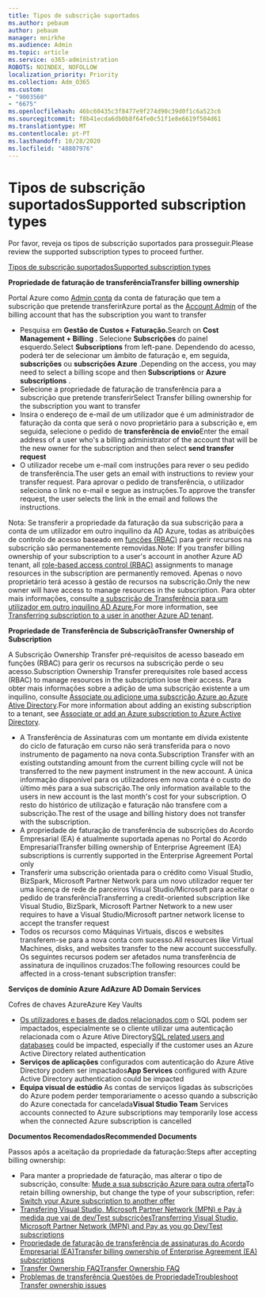 ```yaml
---
title: Tipos de subscrição suportados
ms.author: pebaum
author: pebaum
manager: mnirkhe
ms.audience: Admin
ms.topic: article
ms.service: o365-administration
ROBOTS: NOINDEX, NOFOLLOW
localization_priority: Priority
ms.collection: Adm_O365
ms.custom:
- "9003560"
- "6675"
ms.openlocfilehash: 46bc60435c3f8477e9f274d90c39d0f1c6a523c6
ms.sourcegitcommit: f8b41ecda6db0b8f64fe0c51f1e8e6619f504d61
ms.translationtype: MT
ms.contentlocale: pt-PT
ms.lasthandoff: 10/28/2020
ms.locfileid: "48807976"
---
```

# <a name="supported-subscription-types"></a><span data-ttu-id="6c9a6-102">Tipos de subscrição suportados</span><span class="sxs-lookup"><span data-stu-id="6c9a6-102">Supported subscription types</span></span>

<span data-ttu-id="6c9a6-103">Por favor, reveja os tipos de subscrição suportados para prosseguir.</span><span class="sxs-lookup"><span data-stu-id="6c9a6-103">Please review the supported subscription types to proceed further.</span></span>

[<span data-ttu-id="6c9a6-104">Tipos de subscrição suportados</span><span class="sxs-lookup"><span data-stu-id="6c9a6-104">Supported subscription types</span></span>](https://docs.microsoft.com/azure/billing/billing-subscription-transfer?WT.mc_id=Portal-Microsoft_Azure_Support#supported-subscription-types)

<span data-ttu-id="6c9a6-105">**Propriedade de faturação de transferência**</span><span class="sxs-lookup"><span data-stu-id="6c9a6-105">**Transfer billing ownership**</span></span>

<span data-ttu-id="6c9a6-106">Portal Azure como [Admin conta](https://ms.portal.azure.com/) da conta de faturação que tem a subscrição que pretende transferir</span><span class="sxs-lookup"><span data-stu-id="6c9a6-106">Azure portal as the [Account Admin](https://ms.portal.azure.com/) of the billing account that has the subscription you want to transfer</span></span>

- <span data-ttu-id="6c9a6-107">Pesquisa em **Gestão de Custos + Faturação.**</span><span class="sxs-lookup"><span data-stu-id="6c9a6-107">Search on **Cost Management + Billing** .</span></span> <span data-ttu-id="6c9a6-108">Selecione **Subscrições** do painel esquerdo.</span><span class="sxs-lookup"><span data-stu-id="6c9a6-108">Select **Subscriptions** from left-pane.</span></span> <span data-ttu-id="6c9a6-109">Dependendo do acesso, poderá ter de selecionar um âmbito de faturação e, em seguida, **subscrições** ou **subscrições Azure** .</span><span class="sxs-lookup"><span data-stu-id="6c9a6-109">Depending on the access, you may need to select a billing scope and then **Subscriptions** or **Azure subscriptions** .</span></span>
- <span data-ttu-id="6c9a6-110">Selecione a propriedade de faturação de transferência para a subscrição que pretende transferir</span><span class="sxs-lookup"><span data-stu-id="6c9a6-110">Select Transfer billing ownership for the subscription you want to transfer</span></span>
- <span data-ttu-id="6c9a6-111">Insira o endereço de e-mail de um utilizador que é um administrador de faturação da conta que será o novo proprietário para a subscrição e, em seguida, selecione o pedido de **transferência de envio**</span><span class="sxs-lookup"><span data-stu-id="6c9a6-111">Enter the email address of a user who's a billing administrator of the account that will be the new owner for the subscription and then select **send transfer request**</span></span>
- <span data-ttu-id="6c9a6-112">O utilizador recebe um e-mail com instruções para rever o seu pedido de transferência.</span><span class="sxs-lookup"><span data-stu-id="6c9a6-112">The user gets an email with instructions to review your transfer request.</span></span> <span data-ttu-id="6c9a6-113">Para aprovar o pedido de transferência, o utilizador seleciona o link no e-mail e segue as instruções.</span><span class="sxs-lookup"><span data-stu-id="6c9a6-113">To approve the transfer request, the user selects the link in the email and follows the instructions.</span></span>

<span data-ttu-id="6c9a6-114">Nota: Se transferir a propriedade da faturação da sua subscrição para a conta de um utilizador em outro inquilino da AD Azure, todas as atribuições de controlo de acesso baseado em [funções (RBAC)](https://docs.microsoft.com/azure/role-based-access-control/overview?WT.mc_id=Portal-Microsoft_Azure_Support) para gerir recursos na subscrição são permanentemente removidas.</span><span class="sxs-lookup"><span data-stu-id="6c9a6-114">Note: If you transfer billing ownership of your subscription to a user's account in another Azure AD tenant, all [role-based access control (RBAC)](https://docs.microsoft.com/azure/role-based-access-control/overview?WT.mc_id=Portal-Microsoft_Azure_Support) assignments to manage resources in the subscription are permanently removed.</span></span> <span data-ttu-id="6c9a6-115">Apenas o novo proprietário terá acesso à gestão de recursos na subscrição.</span><span class="sxs-lookup"><span data-stu-id="6c9a6-115">Only the new owner will have access to manage resources in the subscription.</span></span> <span data-ttu-id="6c9a6-116">Para obter mais informações, consulte [a subscrição de Transferência para um utilizador em outro inquilino AD Azure.](https://docs.microsoft.com/azure/active-directory/managed-identities-azure-resources/known-issues?WT.mc_id=Portal-Microsoft_Azure_Support)</span><span class="sxs-lookup"><span data-stu-id="6c9a6-116">For more information, see [Transferring subscription to a user in another Azure AD tenant](https://docs.microsoft.com/azure/active-directory/managed-identities-azure-resources/known-issues?WT.mc_id=Portal-Microsoft_Azure_Support).</span></span>

<span data-ttu-id="6c9a6-117">**Propriedade de Transferência de Subscrição**</span><span class="sxs-lookup"><span data-stu-id="6c9a6-117">**Transfer Ownership of Subscription**</span></span>

<span data-ttu-id="6c9a6-118">A Subscrição Ownership Transfer pré-requisitos de acesso baseado em funções (RBAC) para gerir os recursos na subscrição perde o seu acesso.</span><span class="sxs-lookup"><span data-stu-id="6c9a6-118">Subscription Ownership Transfer prerequisites role based access (RBAC) to manage resources in the subscription lose their access.</span></span> <span data-ttu-id="6c9a6-119">Para obter mais informações sobre a adição de uma subscrição existente a um inquilino, consulte [Associate ou adicione uma subscrição Azure ao Azure Ative Directory](https://docs.microsoft.com/azure/active-directory/fundamentals/active-directory-how-subscriptions-associated-directory?WT.mc_id=Portal-Microsoft_Azure_Support).</span><span class="sxs-lookup"><span data-stu-id="6c9a6-119">For more information about adding an existing subscription to a tenant, see [Associate or add an Azure subscription to Azure Active Directory](https://docs.microsoft.com/azure/active-directory/fundamentals/active-directory-how-subscriptions-associated-directory?WT.mc_id=Portal-Microsoft_Azure_Support).</span></span>

- <span data-ttu-id="6c9a6-120">A Transferência de Assinaturas com um montante em dívida existente do ciclo de faturação em curso não será transferida para o novo instrumento de pagamento na nova conta.</span><span class="sxs-lookup"><span data-stu-id="6c9a6-120">Subscription Transfer with an existing outstanding amount from the current billing cycle will not be transferred to the new payment instrument in the new account.</span></span> <span data-ttu-id="6c9a6-121">A única informação disponível para os utilizadores em nova conta é o custo do último mês para a sua subscrição.</span><span class="sxs-lookup"><span data-stu-id="6c9a6-121">The only information available to the users in new account is the last month's cost for your subscription.</span></span> <span data-ttu-id="6c9a6-122">O resto do histórico de utilização e faturação não transfere com a subscrição.</span><span class="sxs-lookup"><span data-stu-id="6c9a6-122">The rest of the usage and billing history does not transfer with the subscription.</span></span>
- <span data-ttu-id="6c9a6-123">A propriedade de faturação de transferência de subscrições do Acordo Empresarial (EA) é atualmente suportada apenas no Portal do Acordo Empresarial</span><span class="sxs-lookup"><span data-stu-id="6c9a6-123">Transfer billing ownership of Enterprise Agreement (EA) subscriptions is currently supported in the Enterprise Agreement Portal only</span></span>
- <span data-ttu-id="6c9a6-124">Transferir uma subscrição orientada para o crédito como Visual Studio, BizSpark, Microsoft Partner Network para um novo utilizador requer ter uma licença de rede de parceiros Visual Studio/Microsoft para aceitar o pedido de transferência</span><span class="sxs-lookup"><span data-stu-id="6c9a6-124">Transferring a credit-oriented subscription like Visual Studio, BizSpark, Microsoft Partner Network to a new user requires to have a Visual Studio/Microsoft partner network license to accept the transfer request</span></span>
- <span data-ttu-id="6c9a6-125">Todos os recursos como Máquinas Virtuais, discos e websites transferem-se para a nova conta com sucesso.</span><span class="sxs-lookup"><span data-stu-id="6c9a6-125">All resources like Virtual Machines, disks, and websites transfer to the new account successfully.</span></span> <span data-ttu-id="6c9a6-126">Os seguintes recursos podem ser afetados numa transferência de assinatura de inquilinos cruzados:</span><span class="sxs-lookup"><span data-stu-id="6c9a6-126">The following resources could be affected in a cross-tenant subscription transfer:</span></span>

<span data-ttu-id="6c9a6-127">**Serviços de domínio Azure Ad**</span><span class="sxs-lookup"><span data-stu-id="6c9a6-127">**Azure AD Domain Services**</span></span>

<span data-ttu-id="6c9a6-128">Cofres de chaves Azure</span><span class="sxs-lookup"><span data-stu-id="6c9a6-128">Azure Key Vaults</span></span>

- <span data-ttu-id="6c9a6-129">[Os utilizadores e bases de dados relacionados com](https://docs.microsoft.com/azure/sql-database/sql-database-aad-authentication-configure?WT.mc_id=Portal-Microsoft_Azure_Support) o SQL podem ser impactados, especialmente se o cliente utilizar uma autenticação relacionada com o Azure Ative Directory</span><span class="sxs-lookup"><span data-stu-id="6c9a6-129">[SQL related users and databases](https://docs.microsoft.com/azure/sql-database/sql-database-aad-authentication-configure?WT.mc_id=Portal-Microsoft_Azure_Support) could be impacted, especially if the customer uses an Azure Active Directory related authentication</span></span>
- <span data-ttu-id="6c9a6-130">**Serviços de aplicações** configurados com autenticação do Azure Ative Directory podem ser impactados</span><span class="sxs-lookup"><span data-stu-id="6c9a6-130">**App Services** configured with Azure Active Directory authentication could be impacted</span></span>
- <span data-ttu-id="6c9a6-131">**Equipa visual de estúdio** As contas de serviços ligadas às subscrições do Azure podem perder temporariamente o acesso quando a subscrição do Azure conectada for cancelada</span><span class="sxs-lookup"><span data-stu-id="6c9a6-131">**Visual Studio Team** Services accounts connected to Azure subscriptions may temporarily lose access when the connected Azure subscription is cancelled</span></span>

<span data-ttu-id="6c9a6-132">**Documentos Recomendados**</span><span class="sxs-lookup"><span data-stu-id="6c9a6-132">**Recommended Documents**</span></span>

<span data-ttu-id="6c9a6-133">Passos após a aceitação da propriedade da faturação:</span><span class="sxs-lookup"><span data-stu-id="6c9a6-133">Steps after accepting billing ownership:</span></span>

- <span data-ttu-id="6c9a6-134">Para manter a propriedade de faturação, mas alterar o tipo de subscrição, consulte: [Mude a sua subscrição Azure para outra oferta](https://docs.microsoft.com/azure/billing/billing-how-to-switch-azure-offer?WT.mc_id=Portal-Microsoft_Azure_Support)</span><span class="sxs-lookup"><span data-stu-id="6c9a6-134">To retain billing ownership, but change the type of your subscription, refer: [Switch your Azure subscription to another offer](https://docs.microsoft.com/azure/billing/billing-how-to-switch-azure-offer?WT.mc_id=Portal-Microsoft_Azure_Support)</span></span>
- [<span data-ttu-id="6c9a6-135">Transfering Visual Studio, Microsoft Partner Network (MPN) e Pay à medida que vai de dev/Test subscrições</span><span class="sxs-lookup"><span data-stu-id="6c9a6-135">Transferring Visual Studio, Microsoft Partner Network (MPN) and Pay as you go Dev/Test subscriptions</span></span>](https://docs.microsoft.com/azure/billing/billing-subscription-transfer?WT.mc_id=Portal-Microsoft_Azure_Support#transferring-visual-studio-microsoft-partner-network-mpn-and-pay-as-you-go-devtest-subscriptions)
- [<span data-ttu-id="6c9a6-136">Propriedade de faturação de transferência de assinaturas do Acordo Empresarial (EA)</span><span class="sxs-lookup"><span data-stu-id="6c9a6-136">Transfer billing ownership of Enterprise Agreement (EA) subscriptions</span></span>](https://docs.microsoft.com/azure/billing/billing-subscription-transfer?WT.mc_id=Portal-Microsoft_Azure_Support#transfer-billing-ownership-of-enterprise-agreement-ea-subscriptions)
- [<span data-ttu-id="6c9a6-137">Transfer Ownership FAQ</span><span class="sxs-lookup"><span data-stu-id="6c9a6-137">Transfer Ownership FAQ</span></span>](https://docs.microsoft.com/azure/billing/billing-subscription-transfer?WT.mc_id=Portal-Microsoft_Azure_Support#frequently-asked-questions-faq-for-senders)
- [<span data-ttu-id="6c9a6-138">Problemas de transferência Questões de Propriedade</span><span class="sxs-lookup"><span data-stu-id="6c9a6-138">Troubleshoot Transfer ownership issues</span></span>](https://docs.microsoft.com/azure/billing/billing-subscription-transfer?WT.mc_id=Portal-Microsoft_Azure_Support#troubleshooting)